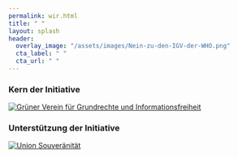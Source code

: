 ```yaml
---
permalink: wir.html
title: " "
layout: splash
header:
  overlay_image: "/assets/images/Nein-zu-den-IGV-der-WHO.png"
  cta_label: " "
  cta_url: " "
---
```


### Kern der Initiative

[![Grüner Verein für Grundrechte und Informationsfreiheit](/assets/images/2023-05-18-GGI-logo.svg)](https://ggi-initiative.at/)

### Unterstützung der Initiative

[![Union Souveränität](/assets/images/2023-05-18-Souveraenitaet.svg)](https://souveraenitaet.org)

